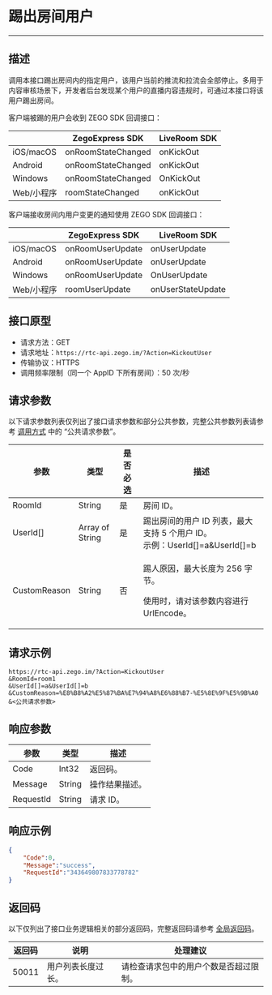 # 踢出房间用户

---


## 描述

调用本接口踢出房间内的指定用户，该用户当前的推流和拉流会全部停止。多用于内容审核场景下，开发者后台发现某个用户的直播内容违规时，可通过本接口将该用户踢出房间。




客户端被踢的用户会收到 ZEGO SDK 回调接口：

| |ZegoExpress SDK|LiveRoom SDK|
|-|-|-|
|iOS/macOS| onRoomStateChanged | onKickOut | 
|Android| onRoomStateChanged | onKickOut | 
|Windows| onRoomStateChanged |  OnKickOut | 
|Web/小程序| roomStateChanged | onKickOut | 


客户端接收房间内用户变更的通知使用 ZEGO SDK 回调接口：

| |ZegoExpress SDK|LiveRoom SDK|
|-|-|-|
|iOS/macOS| onRoomUserUpdate | onUserUpdate | 
|Android| onRoomUserUpdate | onUserUpdate | 
|Windows| onRoomUserUpdate |  OnUserUpdate | 
|Web/小程序| roomUserUpdate | onUserStateUpdate | 



## 接口原型

- 请求方法：GET
- 请求地址：`https://rtc-api.zego.im/?Action=KickoutUser`
- 传输协议：HTTPS
- 调用频率限制（同一个 AppID 下所有房间）：50 次/秒



## 请求参数

以下请求参数列表仅列出了接口请求参数和部分公共参数，完整公共参数列表请参考 [调用方式](/real-time-video-server/api-reference/accessing-server-apis#公共请求参数) 中的 “公共请求参数”。


<table>

<thead>
  <tr>
    <th>参数</th>
    <th>类型</th>
    <th>是否必选</th>
    <th>描述</th>
  </tr>
</thead>
<tbody>
  <tr>
    <td>RoomId</td>
    <td>String</td>
    <td>是</td>
    <td>房间 ID。</td>
  </tr>
  <tr>
    <td>UserId[]</td>
    <td>Array of String</td>
    <td>是</td>
    <td>踢出房间的用户 ID 列表，最大支持 5 个用户 ID。<br />示例：UserId[]=a&UserId[]=b</td>
  </tr>
  <tr>
    <td>CustomReason</td>
    <td>String</td>
    <td>否</td>
    <td><p>踢人原因，最大长度为 256 字节。</p><p>使用时，请对该参数内容进行 UrlEncode。</p></td>
  </tr>
</tbody>
</table>


## 请求示例

```
https://rtc-api.zego.im/?Action=KickoutUser
&RoomId=room1
&UserId[]=a&UserId[]=b
&CustomReason=%E8%B8%A2%E5%87%BA%E7%94%A8%E6%88%B7-%E5%8E%9F%E5%9B%A0
&<公共请求参数>
```

## 响应参数


<table>

<thead>
  <tr>
    <th>参数</th>
    <th>类型</th>
    <th>描述</th>
  </tr>
</thead>
<tbody>
  <tr>
    <td>Code</td>
    <td>Int32</td>
    <td>返回码。</td>
  </tr>
  <tr>
    <td>Message</td>
    <td>String</td>
    <td>操作结果描述。</td>
  </tr>
  <tr>
    <td>RequestId</td>
    <td>String</td>
    <td>请求 ID。</td>
  </tr>
</tbody>
</table>


## 响应示例

```json
{
    "Code":0,
    "Message":"success",
    "RequestId":"343649807833778782"
}
```

## 返回码

以下仅列出了接口业务逻辑相关的部分返回码，完整返回码请参考 [全局返回码](https://doc-zh.zego.im/)。

|返回码|说明| 处理建议 |
|-----|----|----|
| 50011 | 用户列表长度过长。 | 请检查请求包中的用户个数是否超过限制。 |
